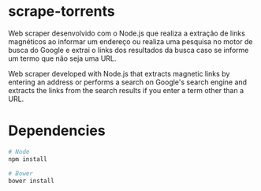 # scrape-torrents

Web scraper desenvolvido com o Node.js que realiza a extração de links magnéticos ao informar um endereço ou realiza uma pesquisa no motor de busca do Google e extrai o links dos resultados da busca caso se informe um termo que não seja uma URL.

Web scraper developed with Node.js that extracts magnetic links by entering an address or performs a search on Google's search engine and extracts the links from the search results if you enter a term other than a URL.

# Dependencies 

```sh
# Node
npm install
```
```sh
# Bower
bower install
```
